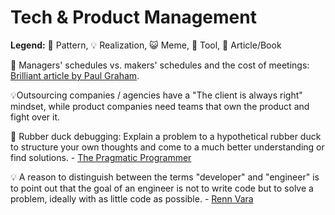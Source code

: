 # Tech & Product Management

**Legend:** 🐾 Pattern, 💡 Realization, 😺 Meme, 🔭 Tool, 📕 Article/Book

📕 Managers' schedules vs. makers' schedules and the cost of meetings: [Brilliant article by Paul Graham](http://www.paulgraham.com/makersschedule.html).

💡Outsourcing companies / agencies have a "The client is always right" mindset, while product companies need teams that own the product and fight over it.

🐾 Rubber duck debugging: Explain a problem to a hypothetical rubber duck to structure your own thoughts and come to a much better understanding or find solutions. - [The Pragmatic Programmer](https://en.wikipedia.org/wiki/Rubber_duck_debugging)

💡 A reason to distinguish between the terms "developer" and "engineer" is to point out that the goal of an engineer is not to write code but to solve a problem, ideally with as little code as possible. - [Renn Vara](https://snpnet.com/)

